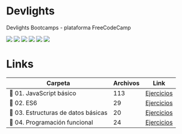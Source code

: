 # Devlights
Devlights Bootcamps - plataforma FreeCodeCamp

![](https://img.shields.io/github/stars/nicom700/Devlights.svg)
![](https://img.shields.io/github/forks/nicom700/Devlights.svg)
![](https://img.shields.io/github/tag/nicom700/Devlights.svg)
![](https://img.shields.io/github/release/nicom700/Devlights.svg)
![](https://img.shields.io/github/issues/nicom700/Devlights.svg)
![](https://img.shields.io/bower/v/Devlights.svg)

# Links

| Carpeta | Archivos| Link |
| ------ | ------ | ------ |
| 📁 01. JavaScript básico | 113 | [Ejercicios](https://www.freecodecamp.org/learn/javascript-algorithms-and-data-structures/) |
| 📁 02. ES6 | 29 | [Ejercicios](https://www.freecodecamp.org/learn/javascript-algorithms-and-data-structures/#es6) |
| 📁 03. Estructuras de datos básicas | 20 | [Ejercicios](https://www.freecodecamp.org/learn/javascript-algorithms-and-data-structures/#basic-data-structures) |
| 📁 04. Programación funcional | 24 | [Ejercicios](https://www.freecodecamp.org/learn/javascript-algorithms-and-data-structures/#functional-programming) |
